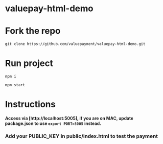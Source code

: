 # valuepay-html-demo

# Fork the repo

`git clone https://github.com/valuepayment/valuepay-html-demo.git`

# Run project

`npm i`

`npm start`

# Instructions

#### Access via [http://localhost:5005], if you are on MAC, update package.json to use `export PORT=5005` instead.

### Add your PUBLIC_KEY in public/index.html to test the payment
